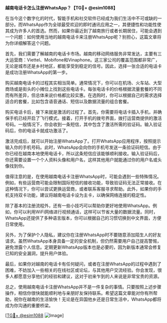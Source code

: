 **越南电话卡怎么注册WhatsApp？【TG💪+ @esim1088】**

在当今这个数字化的时代，智能手机和社交软件已经成为我们生活中不可或缺的一部分。而WhatsApp作为全球最受欢迎的即时通讯应用之一，其便捷性和功能性使其成为许多人的首选。然而，如果你最近到了越南旅行或者长期居住，可能会遇到一个问题：如何使用当地的越南电话卡来注册WhatsApp呢？别担心，这篇文章将为你详细解答这个问题。

首先，我们需要了解越南的电话卡市场。越南的移动网络服务非常发达，主要有三大运营商：Viettel、Mobifone和Vinaphone。这三家公司的覆盖范围都非常广，无论是城市还是乡村地区，都能享受到稳定的信号。因此，选择一张合适的电话卡是成功注册WhatsApp的第一步。

购买越南电话卡的过程其实相当简单。通常情况下，你可以在机场、火车站、大型商场或是街头的小摊位上找到这些电话卡。每张电话卡的价格根据流量套餐的不同而有所差异，但总体来说价格都比较实惠。在选购时，你可以根据自己的需求选择适合的套餐，比如包含语音通话、短信以及数据流量的组合套餐。

购买电话卡后，接下来就是激活的过程了。首先，你需要将电话卡插入手机，并确保手机已经开启了飞行模式。接着，打开手机的拨号界面，拨打运营商提供的激活号码。一般情况下，你会收到一条短信，其中包含了激活所需的验证码。输入验证码后，你的电话卡就成功激活了。

激活完成后，就可以开始注册WhatsApp了。打开WhatsApp应用程序，按照提示输入你的手机号码。此时，WhatsApp会向你的手机号发送一条验证码短信。由于你已经在越南本地使用电话卡，所以这条短信应该能够顺利接收。输入验证码后，你还需要设置一个个人资料头像和用户名，这样其他用户就能通过你的用户名或头像找到你。

值得注意的是，在使用越南电话卡注册WhatsApp时，可能会遇到一些特殊情况。例如，有些运营商可能会限制国际短信的接收功能，导致验证码无法正常接收。在这种情况下，你可以尝试更换运营商，或者联系客服寻求帮助。此外，如果你的手机支持双卡功能，建议将越南电话卡设为主卡，以确保网络连接的稳定性。

除了基本的注册流程外，还有一些小技巧可以帮助你更好地使用WhatsApp。例如，你可以利用WiFi网络进行视频通话，这样可以节省大量的数据流量。同时，WhatsApp还提供了多种语言版本，你可以根据自己的习惯切换到中文界面，方便日常使用。

另外，为了保护个人隐私，建议你在注册WhatsApp时不要随意添加陌生人的好友请求。虽然WhatsApp本身具备一定的安全机制，但仍然需要用户自己提高警惕，避免泄露个人信息。定期更新WhatsApp版本也是必要的，因为新版本通常会修复已知的安全漏洞，提升用户体验。

最后，如果你对越南的电话卡有任何疑问，或者在注册WhatsApp的过程中遇到了困难，不妨加入一些相关的在线社区或论坛，与其他用户交流经验。你会发现，很多人都愿意分享他们的经验和建议，这对于初来乍到的人来说是非常宝贵的资源。

总之，使用越南电话卡注册WhatsApp并不是一件复杂的事情。只要按照上述步骤操作，相信你很快就能顺利地与亲朋好友保持联系。希望这篇文章能对你有所帮助，祝你在越南的生活愉快！无论是在异国他乡还是日常生活中，WhatsApp都将成为你沟通的重要桥梁。

[[TG💪+ @esim1088](https://t.me/s/esim1088) ![Image](https://i.postimg.cc/4NQfJmqS/Snipaste-2025-05-13-00-14-12.png)]